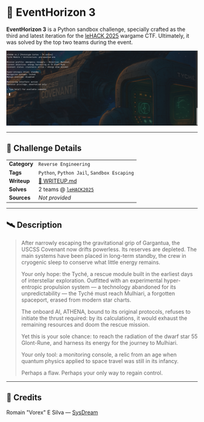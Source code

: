 # 🚀 EventHorizon 3

**EventHorizon 3** is a Python sandbox challenge, specially crafted as the third and latest iteration for the [leHACK 2025](https://lehack.org/wargame-leaderboard-2025/) wargame CTF. Ultimately, it was solved by the top two teams during the event.

![EventHorizon Banner](./images/console.png)

---

## 📌 Challenge Details

| | |
|---|---|
| **Category** | `Reverse Engineering` |
| **Tags** | `Python`, `Python Jail`, `Sandbox Escaping` |
| **Writeup** | [📄 WRITEUP.md](./WRITEUP.md) |
| **Solves** | 2 teams @ [`leHACK2025`](https://lehack.org/) |
| **Sources** | *Not provided* |

---

## 🛰️ Description


>  After narrowly escaping the gravitational grip of Gargantua, the USCSS Covenant now drifts powerless. Its reserves are depleted. The main systems have been placed in long-term standby, the crew in cryogenic sleep to conserve what little energy remains.
> 
>  Your only hope: the Tyché, a rescue module built in the earliest days of interstellar exploration. Outfitted with an experimental hyper-entropic propulsion system — a technology abandoned for its unpredictability — the Tyché must reach Mulhiari, a forgotten spaceport, erased from modern star charts.
> 
>  The onboard AI, ATHENA, bound to its original protocols, refuses to initiate the thrust required: by its calculations, it would exhaust the remaining resources and doom the rescue mission.
> 
>  Yet this is your sole chance: to reach the radiation of the dwarf star 55 Glont-Rune, and harness its energy for the journey to Mulhiari.
> 
>  Your only tool: a monitoring console, a relic from an age when quantum physics applied to space travel was still in its infancy.
> 
>  Perhaps a flaw. Perhaps your only way to regain control.


---

## 👤 Credits

Romain "Vorex" E Silva — [SysDream](https://sysdream.com)
